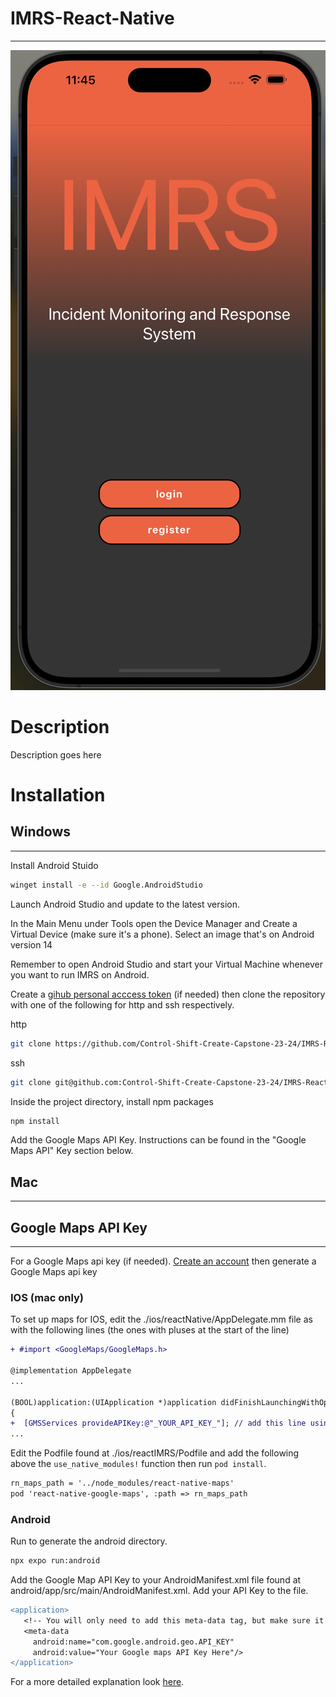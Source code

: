
# IMRS-React-Native
***

![](./img/landingpage.png)  


# Description

Description goes here

# Installation

## Windows
***
Install Android Stuido
```bash
winget install -e --id Google.AndroidStudio
```
Launch Android Studio and update to the latest version.

In the Main Menu under Tools open the Device Manager and Create a Virtual Device (make sure it's a phone). Select an image that's on Android version 14

Remember to open Android Studio and start your Virtual Machine whenever you want to run IMRS on Android.


Create a [gihub personal acccess token](https://github.com/settings/tokens/new?description=IMRS%20GitHub%20plugin&scopes=repo%2Cgist%2Cread%3Aorg%2Cworkflow%2Cread%3Auser%2Cuser%3Aemail) (if needed) then clone the repository with one of the following for http and ssh respectively.

http

```bash
git clone https://github.com/Control-Shift-Create-Capstone-23-24/IMRS-React-Native.git
```

ssh

```bash
git clone git@github.com:Control-Shift-Create-Capstone-23-24/IMRS-React-Native.git
```

Inside the project directory, install npm packages

```bash
npm install
```

Add the Google Maps API Key. Instructions can be found in the "Google Maps API" Key section below.

## Mac
***


## Google Maps API Key
***

For a Google Maps api key (if needed). [Create an account](https://developers.google.com/maps/documentation/) then generate a Google Maps api key

### IOS (mac only)

To set up maps for IOS, edit the ./ios/reactNative/AppDelegate.mm file as with the following lines (the ones with pluses at the start of the line)

```diff
+ #import <GoogleMaps/GoogleMaps.h>

@implementation AppDelegate
...

(BOOL)application:(UIApplication *)application didFinishLaunchingWithOptions:(NSDictionary *)launchOptions
{
+  [GMSServices provideAPIKey:@"_YOUR_API_KEY_"]; // add this line using the api key obtained from Google Console
...
```

Edit the Podfile found at ./ios/reactIMRS/Podfile and add the following above the `use_native_modules!` function then run `pod install`.

```diff
rn_maps_path = '../node_modules/react-native-maps'
pod 'react-native-google-maps', :path => rn_maps_path
```


### Android

Run to generate the android directory.

```bash
npx expo run:android
```

Add the Google Map API Key to your AndroidManifest.xml file found at android/app/src/main/AndroidManifest.xml. Add your API Key to the file.

```diff
<application>
   <!-- You will only need to add this meta-data tag, but make sure it's a child of application -->
   <meta-data
     android:name="com.google.android.geo.API_KEY"
     android:value="Your Google maps API Key Here"/>
</application>
```



For a more detailed explanation look [here](https://github.com/react-native-maps/react-native-maps/blob/master/docs/installation.md).



